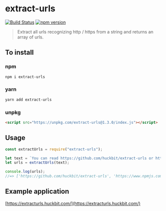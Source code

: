 # extract-urls

[![Build Status](https://travis-ci.org/huckbit/extract-urls.svg?branch=master)](https://travis-ci.org/huckbit/extract-urls)
[![npm version](https://badge.fury.io/js/extract-urls.svg)](https://badge.fury.io/js/extract-urls)

> Extract all urls recognizing http / https from a string and returns an array of urls.

## To install

### npm

```sh
npm i extract-urls
```

### yarn

```sh
yarn add extract-urls
```

### unpkg

```html
<script src="https://unpkg.com/extract-urls@1.3.0/index.js"></script>
```

## Usage

```javascript
const extractUrls = require("extract-urls");

let text = `You can read https://github.com/huckbit/extract-urls or https://www.npmjs.com/package/extract-urls for more info`;
let urls = extractUrls(text);

console.log(urls);
//=> ['https://github.com/huckbit/extract-urls', 'https://www.npmjs.com/package/extract-urls']
```

## Example application

[https://extracturls.huckbit.com/](https://extracturls.huckbit.com/)
